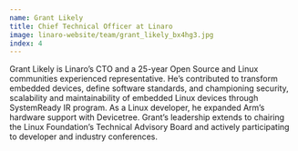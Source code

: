 ```yaml
---
name: Grant Likely
title: Chief Technical Officer at Linaro
image: linaro-website/team/grant_likely_bx4hg3.jpg
index: 4
---
```

Grant Likely is Linaro’s CTO and a 25-year Open Source and Linux communities experienced representative. He’s contributed to transform embedded devices, define software standards, and championing security, scalability and maintainability of embedded Linux devices through SystemReady IR program. As a Linux developer, he expanded Arm’s hardware support with Devicetree. Grant’s leadership extends to chairing the Linux Foundation’s Technical Advisory Board and actively participating to developer and industry conferences.
